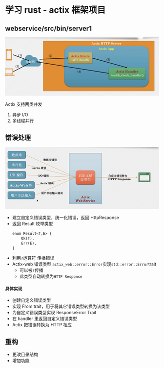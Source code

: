 # 学习 rust - actix 框架项目

## webservice/src/bin/server1

![server1.png](./server1.png)

Actix 支持两类并发

1. 异步 I/O
2. 多线程并行

## 错误处理

![error.png](./error.png)

- 建立自定义错误类型，统一化错误，返回 HttpResponse
- 返回 Result 枚举类型
  ```
  enum Result<T,E> {
      Ok(T),
      Err(E),
  }
  ```
- 利用`?`运算符 传播错误
- Actix-web 错误类型
  `actix_web::error::Error`实现`std::error::Error`trait
  - 可以被`?`传播
  - 此类型自动转换为`HTTP Response`

#### 具体实现

- 创建自定义错误类型
- 实现 From trait，用于将其它错误类型转换为该类型
- 为自定义错误类型实现 ResponseError Trait
- 在 handler 里返回自定义错误类型
- Actix 把错误转换为 HTTP 相应

## 重构

- 更改目录结构
- 增加功能
